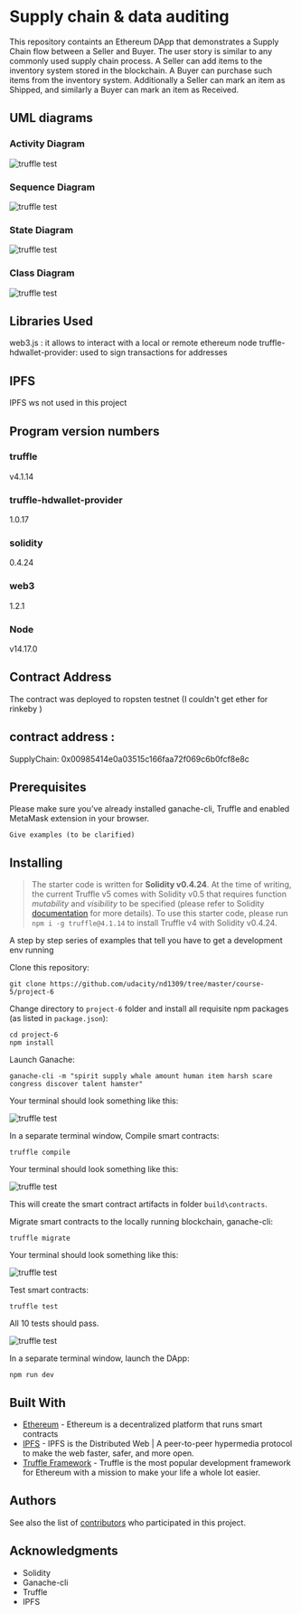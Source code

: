 # Supply chain & data auditing

This repository containts an Ethereum DApp that demonstrates a Supply Chain flow between a Seller and Buyer. The user story is similar to any commonly used supply chain process. A Seller can add items to the inventory system stored in the blockchain. A Buyer can purchase such items from the inventory system. Additionally a Seller can mark an item as Shipped, and similarly a Buyer can mark an item as Received.

## UML diagrams

### Activity Diagram
![truffle test](project-6/UML/activity.png)

### Sequence Diagram
![truffle test](project-6/UML//sequence.png)

### State Diagram
![truffle test](project-6/UML//state.png)

### Class Diagram
![truffle test](project-6/UML//class.png)

## Libraries Used

web3.js : it allows to interact with a local or remote ethereum node 
truffle-hdwallet-provider: used to sign transactions for addresses

## IPFS
IPFS ws not used in this project

## Program version numbers

### truffle
v4.1.14

### truffle-hdwallet-provider
1.0.17

### solidity
0.4.24

### web3
1.2.1

### Node
v14.17.0

## Contract Address

The contract was deployed to ropsten testnet (I couldn't get ether for rinkeby )

## contract address : 
  SupplyChain: 0x00985414e0a03515c166faa72f069c6b0fcf8e8c


## Prerequisites

Please make sure you've already installed ganache-cli, Truffle and enabled MetaMask extension in your browser.

```
Give examples (to be clarified)
```

## Installing

> The starter code is written for **Solidity v0.4.24**. At the time of writing, the current Truffle v5 comes with Solidity v0.5 that requires function *mutability* and *visibility* to be specified (please refer to Solidity [documentation](https://docs.soliditylang.org/en/v0.5.0/050-breaking-changes.html) for more details). To use this starter code, please run `npm i -g truffle@4.1.14` to install Truffle v4 with Solidity v0.4.24. 

A step by step series of examples that tell you have to get a development env running

Clone this repository:

```
git clone https://github.com/udacity/nd1309/tree/master/course-5/project-6
```

Change directory to ```project-6``` folder and install all requisite npm packages (as listed in ```package.json```):

```
cd project-6
npm install
```

Launch Ganache:

```
ganache-cli -m "spirit supply whale amount human item harsh scare congress discover talent hamster"
```

Your terminal should look something like this:

![truffle test](images/ganache-cli.png)

In a separate terminal window, Compile smart contracts:

```
truffle compile
```

Your terminal should look something like this:

![truffle test](images/truffle_compile.png)

This will create the smart contract artifacts in folder ```build\contracts```.

Migrate smart contracts to the locally running blockchain, ganache-cli:

```
truffle migrate
```

Your terminal should look something like this:

![truffle test](images/truffle_migrate.png)

Test smart contracts:

```
truffle test
```

All 10 tests should pass.

![truffle test](images/truffle_test.png)

In a separate terminal window, launch the DApp:

```
npm run dev
```

## Built With

* [Ethereum](https://www.ethereum.org/) - Ethereum is a decentralized platform that runs smart contracts
* [IPFS](https://ipfs.io/) - IPFS is the Distributed Web | A peer-to-peer hypermedia protocol
to make the web faster, safer, and more open.
* [Truffle Framework](http://truffleframework.com/) - Truffle is the most popular development framework for Ethereum with a mission to make your life a whole lot easier.


## Authors

See also the list of [contributors](https://github.com/your/project/contributors.md) who participated in this project.

## Acknowledgments

* Solidity
* Ganache-cli
* Truffle
* IPFS



